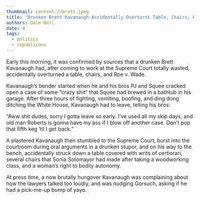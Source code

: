 ```yaml
---
thumbnail: content://brett.jpeg
title: "Drunken Brett Kavanaugh Accidentally Overturns Table, Chairs, Roe v. Wade"
authors: Dale Bell
date: 4
tags:
  - politics
  - republicans
---
```


Early this morning, it was confirmed by sources that a drunken Brett Kavanaugh had, after coming to work at the Supreme Court totally wasted, accidentally overturned a table, chairs, and Roe v. Wade.

Kavanaugh’s bender started when he and his bros PJ and Squee cracked open a case of some “crazy shit” that Squee had brewed in a bathtub in his garage. After three hours of fighting, vomiting, boofing, and ding dong ditching the White House, Kavanaugh had to leave, telling his bros:

“Aww shit dudes, sorry I gotta leave so early. I’ve used all my skip days, and old man Roberts is gonna have my ass if I blow off another case. Don’t pop that fifth keg ‘til I get back.”

A plastered Kavanaugh then stumbled to the Supreme Court, burst into the courtroom during oral arguments in a drunken stupor, and on his way to the bench, accidentally struck down a table covered with writs of certiorari, several chairs that Sonia Sotomayor had made after taking a woodworking class, and a woman’s right to bodily autonomy.

At press time, a now brutally hungover Kavanaugh was complaining about how the lawyers talked too loudly, and was nudging Gorsuch, asking if he had a pick-me-up bump of yayo.

